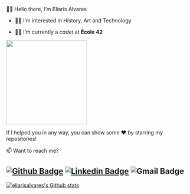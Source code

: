:raising_hand_woman: Hello there, I’m Eliaris Alvares

- :woman_technologist: I’m interested in History, Art and Technology

- :student: I’m currently a _cadet_ at **École 42**

<img src="https://media.giphy.com/media/kHlpfzYTn30H9zfwCV/giphy.gif?cid=790b761147bfa0546464bd14d179c97140dad28808c1afaa&rid=giphy.gif" width="218.75" height="227.5"/>

If I helped you in any way, you can show some ❤️ by starring my repositories!

📫 Want to reach me? 

[![Github Badge](https://img.shields.io/badge/-Github-000?style=flat-square&logo=Github&logoColor=white&link=https://github.com/eliarisalvares)](https://github.com/eliarisalvares)
[![Linkedin Badge](https://img.shields.io/badge/-LinkedIn-blue?style=flat-square&logo=Linkedin&logoColor=white&link=https://www.linkedin.com/in/eliarisalvares/)](https://www.linkedin.com/in/eliarisalvares/)
![Gmail Badge](https://img.shields.io/badge/-Gmail-FF0000?style=flat-square&labelColor=FF0000&logo=gmail&logoColor=white&link=mailto:eliarisalvares@gmail.com"/)
---
  
[![eliarisalvares's Github stats](https://github-readme-stats.vercel.app/api?username=eliarisalvares&count_private=true&show_icons=true&hide=contribs,issues&hide_border=true&theme=calm)](https://github.com/eliarisalvares?tab=repositories)

  
